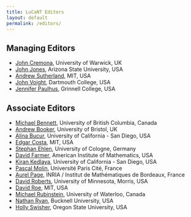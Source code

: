 ```yaml
---
title: LuCaNT Editors
layout: default
permalink: /editors/
---
```


Managing Editors
--
- [John Cremona](https://johncremona.github.io/), University of Warwick, UK
- [John Jones](https://hobbes.la.asu.edu/), Arizona State University, USA
- [Andrew Sutherland](https://math.mit.edu/~drew/), MIT, USA
- [John Voight](https://math.dartmouth.edu/~jvoight/), Dartmouth College, USA
- [Jennifer Paulhus](https://paulhus.math.grinnell.edu/), Grinnell College, USA

Associate Editors
--
- [Michael Bennett](https://personal.math.ubc.ca/~bennett/), University of British Columbia, Canada
- [Andrew Booker](https://people.maths.bris.ac.uk/~maarb/), University of Bristol, UK
- [Alina Bucur](https://mathweb.ucsd.edu/~alina/), University of California - San Diego, USA
- [Edgar Costa](https://math.mit.edu/~edgarc/), MIT, USA
- [Stephan Ehlen](https://www.stephanehlen.de/), University of Cologne, Germany
- [David Farmer](https://aimath.org/about/staff/), American Institute of Mathematics, USA
- [Kiran Kedlaya](https://kskedlaya.org/), University of California - San Diego, USA
- [Pascal Molin](https://webusers.imj-prg.fr/~pascal.molin/), Université Paris Cité, France
- [Aurel Page](https://www.normalesup.org/~page/index-en.html), INRIA / Institut de Mathématiques de Bordeaux, France
- [David Roberts](https://www.davidproberts.net/), University of Minnesota, Morris, USA
- [David Roe](https://math.mit.edu/~roed/), MIT, USA
- [Michael Rubinstein](https://uwaterloo.ca/pure-mathematics/about/people/michael-rubinstein), University of Waterloo, Canada
- [Nathan Ryan](https://www.bucknell.edu/fac-staff/nathan-ryan), Bucknell University, USA
- [Holly Swisher](https://math.oregonstate.edu/people/view/swisherh), Oregon State University, USA
